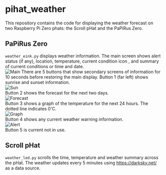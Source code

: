 # pihat_weather
This repository contains the code for displaying the weather forecast on two Raspberry Pi Zero phats: the Scroll pHat and the PaPiRus Zero.

## PaPiRus Zero

```weather_eink.py``` displays weather information. 
The main screen shows alert status (if any), location, temperature, current condition icon , and summary of current conditions or time and date.  
![Main](./imgs/Main.jpg)
There are 5 buttons that show secondary screens of information for 10 seconds before restoring the main display.
Button 1 (far left) shows sunrise and sunset information.  
![Sun](./imgs/Sun.jpg)  
Button 2 shows the forecast for the next two days.  
![Forecast](./imgs/Forecast.jpg)  
Button 3 shows a graph of the temperature for the next 24 hours. The dotted line indicates 0'C.  
![Graph](./imgs/Graph.jpg)  
Button 4 shows any current weather warning information.  
![Alert](./imgs/Alert.jpg)  
Button 5 is current not in use. 


## Scroll pHat

```weather_led.py``` scrolls the time, temperature and weather summary across the pHat. The weather updates every 5 minutes using https://darksky.net/ as a data source.

